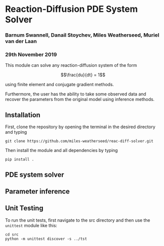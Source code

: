 # Reaction-Diffusion PDE System Solver
### Barnum Swannell, Danail Stoychev, Miles Weatherseed, Muriel van der Laan
### 29th November 2019

This module can solve any reaction-diffusion system of the form

$$\frac{du}{dt} = 1$$

using finite element and conjugate gradient methods. 

Furthermore, the user has the ability to take some observed data and recover the parameters from the original model using inference methods.

## Installation

First, clone the repository by opening the terminal in the desired directory and typing

```
git clone https://github.com/miles-weatherseed/reac-diff-solver.git
```

Then install the module and all dependencies by typing


```
pip install .
```

## PDE system solver

## Parameter inference

## Unit Testing
To run the unit tests, first navigate to the src directory and then use the `unittest` module like this:

```
cd src
python -m unittest discover -s ../tst
```
